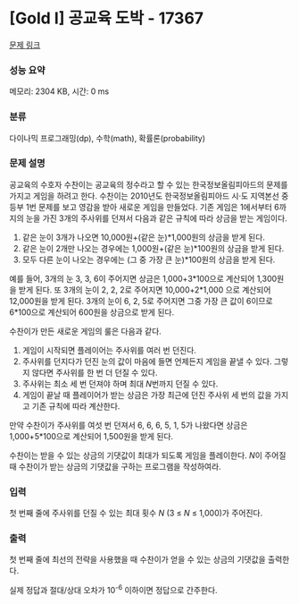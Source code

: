 # [Gold I] 공교육 도박 - 17367 

[문제 링크](https://www.acmicpc.net/problem/17367) 

### 성능 요약

메모리: 2304 KB, 시간: 0 ms

### 분류

다이나믹 프로그래밍(dp), 수학(math), 확률론(probability)

### 문제 설명

<p>공교육의 수호자 수찬이는 공교육의 정수라고 할 수 있는 한국정보올림피아드의 문제를 가지고 게임을 하려고 한다. 수찬이는 2010년도 한국정보올림피아드 시·도 지역본선 중등부 1번 문제를 보고 영감을 받아 새로운 게임을 만들었다. 기존 게임은 1에서부터 6까지의 눈을 가진 3개의 주사위를 던져서 다음과 같은 규칙에 따라 상금을 받는 게임이다.</p>

<ol>
	<li>같은 눈이 3개가 나오면 10,000원+(같은 눈)*1,000원의 상금을 받게 된다.</li>
	<li>같은 눈이 2개만 나오는 경우에는 1,000원+(같은 눈)*100원의 상금을 받게 된다.</li>
	<li>모두 다른 눈이 나오는 경우에는 (그 중 가장 큰 눈)*100원의 상금을 받게 된다.</li>
</ol>

<p>예를 들어, 3개의 눈 3, 3, 6이 주어지면 상금은 1,000+3*100으로 계산되어 1,300원을 받게 된다. 또 3개의 눈이 2, 2, 2로 주어지면 10,000+2*1,000 으로 계산되어 12,000원을 받게 된다. 3개의 눈이 6, 2, 5로 주어지면 그중 가장 큰 값이 6이므로 6*100으로 계산되어 600원을 상금으로 받게 된다.</p>

<p>수찬이가 만든 새로운 게임의 룰은 다음과 같다.</p>

<ol>
	<li>게임이 시작되면 플레이어는 주사위를 여러 번 던진다.</li>
	<li>주사위를 던지다가 던진 눈의 값이 마음에 들면 언제든지 게임을 끝낼 수 있다. 그렇지 않다면 주사위를 한 번 더 던질 수 있다.</li>
	<li>주사위는 최소 세 번 던져야 하며 최대 <em>N</em>번까지 던질 수 있다.</li>
	<li>게임이 끝날 때 플레이어가 받는 상금은 가장 최근에 던진 주사위 세 번의 값을 가지고 기존 규칙에 따라 계산한다.</li>
</ol>

<p>만약 수찬이가 주사위를 여섯 번 던져서 6, 6, 6, 5, 1, 5가 나왔다면 상금은 1,000+5*100으로 계산되어 1,500원을 받게 된다.</p>

<p>수찬이는 받을 수 있는 상금의 기댓값이 최대가 되도록 게임을 플레이한다. <em>N</em>이 주어질 때 수찬이가 받는 상금의 기댓값을 구하는 프로그램을 작성하여라.</p>

### 입력 

 <p>첫 번째 줄에 주사위를 던질 수 있는 최대 횟수 <em>N</em> (3 ≤ <em>N</em> ≤ 1,000)가 주어진다.</p>

### 출력 

 <p>첫 번째 줄에 최선의 전략을 사용했을 때 수찬이가 얻을 수 있는 상금의 기댓값을 출력한다.</p>

<p>실제 정답과 절대/상대 오차가 10<sup>-6</sup> 이하이면 정답으로 간주한다.</p>


